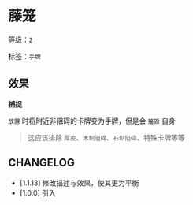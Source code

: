 # 藤笼

等级：`2`

标签：`手牌`

## 效果

**捕捉**

`放置` 时将附近非阻碍的卡牌变为手牌，但是会 `摧毁` 自身

> 这应该排除 `厚皮`、`木制阻碍`、`石制阻碍`、特殊卡牌等等

## CHANGELOG

- [1.1.13] 修改描述与效果，使其更为平衡
- [1.0.0] 引入
